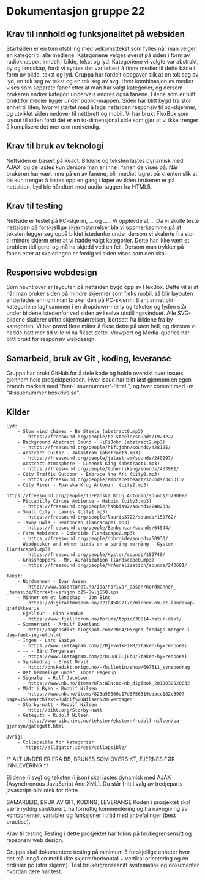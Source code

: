 # Dokumentasjon gruppe 22

  ## Krav til innhold og funksjonalitet på websiden
  Startsiden er en tom utstilling med velkomsttekst som fylles når man velger en kategori til alle mediene.
  Kategoriene velges øverst på siden i form av radioknapper, inndelt i bilde, tekst og lyd.
  Kategoriene vi valgte var abstrakt, by og landskap, fordi vi syntes det var lettest å finne medier til dette både i form av bilde, tekst og lyd.
  Gruppa har fordelt oppgaver slik at en tok seg av lyd, en tok seg av tekst og en tok seg av svg.
  Hver kombinasjon av medier vises som separate faner etter at man har valgt kategorier,
  og dersom brukeren endrer kategori underveis endres også fanene.
  Filene som er blitt brukt for medier ligger under public-mappen. Siden har blitt bygd fra stor enhet til liten,
  hvor vi startet med å lage nettsiden responsiv til pc-skjermer, og utviklet siden nedover til nettbrett og mobil.
  Vi har brukt FlexBox som layout til siden fordi det er en to-dimensjonal side som gjør at vi ikke trenger å komplisere det mer enn nødvendig.

  ## Krav til bruk av teknologi
  Nettsiden er basert på React. Bildene og teksten lastes dynamisk med AJAX,
  og de lastes kun dersom man er inne i fanen de vises på. Når brukeren har vært inne på en av fanene, blir mediet lagret
  på klienten slik at de kun trenger å lastes opp en gang i løpet av tiden brukeren er på nettsiden. Lyd ble håndtert med
  audio-taggen fra HTML5.

  ## Krav til testing
  Nettside er testet på PC-skjerm, ... og ... . Vi opplevde at ...
  Da vi skulle teste nettsiden på forskjellige skjermstørrelser ble vi oppmerksomme på at teksten legger seg oppå bildet
  istedenfor under dersom vi skalerte fra stor til mindre skjerm etter at vi hadde valgt kategorier.
  Dette har ikke vært et problem tidligere, og må ha skjedd ved en feil. Dersom man trykker på fanen etter at skaleringen
  er ferdig vil siden vises som den skal.


  ## Responsive webdesign
  Som nevnt over er layouten på nettsiden bygd opp av FlexBox. Dette vil si at når man bruker siden på mindre skjermer som
  f.eks mobil, så blir layouten anderledes enn om man bruker den på PC-skjerm. Blant annet blir kategoriene lagt sammen i
  en dropdown-meny og teksten og lyden står under bildene istedenfor ved siden av i selve utstillingsvinduet.
  Alle SVG-bildene skalerer utifra skjermstørrelsen, bortsett fra bildene fra by-kategorien. Vi har prøvd flere måter
  å fikse dette på uten hell, og dersom vi hadde hatt mer tid ville vi ha fikset dette. Viewport og Media-queries har
  blitt brukt for responsiv webdesign.

  ## Samarbeid, bruk av Git , koding, leveranse
  Gruppa har brukt GitHub for å dele kode og holde oversikt over issues gjennom hele prosjektperioden.
  Hver issue har blitt løst gjennom en egen branch markert med "feat-'issuenummer'-'tittel'", og hver commit
  med -m "#issuenummer beskrivelse".

  ## Kilder

    Lyd:
        - Slow wind chimes - Be Steele (abstract0.mp3)
          - https://freesound.org/people/be-steele/sounds/192322/
        - Background Abstract Sound - HiFiJohn (abstract2.mp3)
          - https://freesound.org/people/hifijohn/sounds/428125/
        - Abstract Guitar - Jalastram (abstract3.mp3)
          - https://freesound.org/people/jalastram/sounds/240297/
        - Abstract Atmosphere - Luhenri King (abstract1.mp3)
          - https://freesound.org/people/luhenriking/sounds/433981/
        - City Traffic Outdoor - Embrace the Art (city0.mp3)
          - https://freesound.org/people/embracetheart/sounds/345313/
        - City River - Fpanska Krug Antonin  (city2.mp3)
          - https://freesound.org/people/13FPanska_Krug_Antonin/sounds/379089/
        - Piccadilly Circus Ambience - Habbis (city3.mp3)
          - https://freesound.org/people/habbis92/sounds/240233/
        - Small City - Lauris (city1.mp3)
          - https://freesound.org/people/lauris3722/sounds/159762/
        - Tawny Owls - Benboncan (landscape1.mp3)
          - https://freesound.org/people/Benboncan/sounds/64544/
        - Farm Ambience - Dobroide (landscape2.mp3)
          - https://freesound.org/people/dobroide/sounds/50930/
        - Woodpecker and other birds on a spring morning - Kyster (landscape3.mp3)
          - https://freesound.org/people/Kyster/sounds/182740/
        - Grasshoppers - Mr. Auralization (landscape0.mp3)
          - https://freesound.org/people/MrAuralization/sounds/243681/
      
    Tekst:
        - Nordmannen - Ivar Aasen
          - http://www.aasentunet.no/iaa/no/ivar_aasen/nordmannen_-_temaside/Korrekt+versjon.d25-SwljS5Q.ips
        - Minner om et landskap - Jon Bing
          - https://digitaltmuseum.no/021045897170/minner-om-et-landskap-grafikkserie
        - Fjelltur - Finn Sandum
          - https://www.fjellforum.no/forums/topic/30814-natur-dikt/
        - Sommernatt - Arnulf Øverland
          - http://dagensdikt.blogspot.com/2004/05/god-fredags-morgen-i-dag-fant-jeg-et.html
        - Ingen - Lars Saabye
          - https://www.instagram.com/p/BjFvo1kFiPR/?taken-by=renpoesi
        - -- - Bård Torgersen
          - https://www.instagram.com/p/BUUHFBLjFb0/?taken-by=renpoesi
        - Synsbedrag - Ernst Orvil
          - http://onskedikt.origo.no/-/bulletin/show/697511_synsbedrag
        - Det hemmelige under, Inger Hagerup
        - Signaler - Rolf Jacobsen
          - https://www.nb.no/items/URN:NBN:no-nb_digibok_2010032920032
        - Midt i Byen - Rudolf Nilsen
          - https://www.nb.no/items/823a58866e17d3756319edacc182c390?page=15&searchText=Rudolf%20Nilsen%20Hverdagen
        - Storby-natt - Rudolf Nilsen
          - http://dikt.org/Storby-natt
        - Gategutt - Rudolf Nilsen
          - http://www-bib.hive.no/tekster/ekstern/rudolf-nilsen/pa-gjensyn/gategutt.html

    Øvrig:
        - Collapsible for kategorier
         - https://alligator.io/css/collapsible/





/* ALT UNDER ER FRA BB, BRUKES SOM OVERSIKT, FJERNES FØR INNLEVERING */

Bildene (i svg) og teksten (i json) skal lastes dynamisk med AJAX (Asynchronous JavaScript And XML). Du står fritt i valg av tredjeparts javascript-bibliotek for dette.

SAMARBEID, BRUK AV GIT, KODING, LEVERANSE
Koden i prosjektet skal være ryddig strukturert, ha fornuftig kommentering og ha navngiving av komponenter, variabler og funksjoner i tråd med anbefalinger (best practise).

Krav til testing
Testing i dette prosjektet har fokus på brukegrensensitt og repsonsiv web design. 

Gruppa skal dokumentere testing på minimum 3 forskjellige enheter hvor det må inngå en mobil (lite skjerm/horisontal + vertikal orientering og en ordinær pc (stor skjerm). 
Test brukergrensesnitt systematisk og dokumenter hvordan dere har test.
